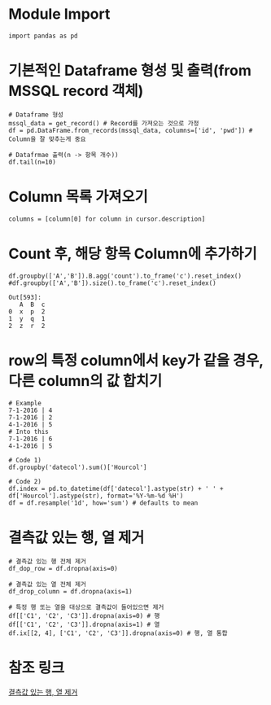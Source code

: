 # Module Import
```
import pandas as pd
```
# 기본적인 Dataframe 형성 및 출력(from MSSQL record 객체)
```
# Dataframe 형성
mssql_data = get_record() # Record를 가져오는 것으로 가정
df = pd.DataFrame.from_records(mssql_data, columns=['id', 'pwd']) # Column을 잘 맞추는게 중요

# Datafrmae 출력(n -> 항목 개수))
df.tail(n=10)
```
# Column 목록 가져오기
```
columns = [column[0] for column in cursor.description]
```
# Count 후, 해당 항목 Column에 추가하기
```
df.groupby(['A','B']).B.agg('count').to_frame('c').reset_index()
#df.groupby(['A','B']).size().to_frame('c').reset_index()

Out[593]: 
   A  B  c
0  x  p  2
1  y  q  1
2  z  r  2
```
# row의 특정 column에서 key가 같을 경우, 다른 column의 값 합치기
```
# Example
7-1-2016 | 4
7-1-2016 | 2
4-1-2016 | 5
# Into this
7-1-2016 | 6
4-1-2016 | 5

# Code 1)
df.groupby('datecol').sum()['Hourcol']

# Code 2)
df.index = pd.to_datetime(df['datecol'].astype(str) + ' ' + df['Hourcol'].astype(str), format='%Y-%m-%d %H')
df = df.resample('1d', how='sum') # defaults to mean 
```
# 결측값 있는 행, 열 제거
```
# 결측값 있는 행 전체 제거
df_dop_row = df.dropna(axis=0)

# 결측값 있는 열 전체 제거
df_drop_column = df.dropna(axis=1)

# 특정 행 또는 열을 대상으로 결측값이 들어있으면 제거
df[['C1', 'C2', 'C3']].dropna(axis=0) # 행
df[['C1', 'C2', 'C3']].dropna(axis=1) # 열
df.ix[[2, 4], ['C1', 'C2', 'C3']].dropna(axis=0) # 행, 열 통합
```

# 참조 링크
[결측값 있는 행, 열 제거](https://rfriend.tistory.com/263)